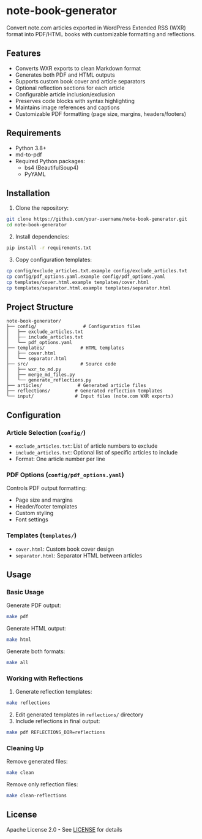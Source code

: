 # note-book-generator

Convert note.com articles exported in WordPress Extended RSS (WXR) format into PDF/HTML books with customizable formatting and reflections.

## Features

- Converts WXR exports to clean Markdown format
- Generates both PDF and HTML outputs
- Supports custom book cover and article separators
- Optional reflection sections for each article
- Configurable article inclusion/exclusion
- Preserves code blocks with syntax highlighting
- Maintains image references and captions
- Customizable PDF formatting (page size, margins, headers/footers)

## Requirements

- Python 3.8+
- md-to-pdf
- Required Python packages:
  - bs4 (BeautifulSoup4)
  - PyYAML

## Installation

1. Clone the repository:

```bash
git clone https://github.com/your-username/note-book-generator.git
cd note-book-generator
```

2. Install dependencies:

```bash
pip install -r requirements.txt
```

3. Copy configuration templates:

```bash
cp config/exclude_articles.txt.example config/exclude_articles.txt
cp config/pdf_options.yaml.example config/pdf_options.yaml
cp templates/cover.html.example templates/cover.html
cp templates/separator.html.example templates/separator.html
```

## Project Structure

```
note-book-generator/
├── config/                 # Configuration files
│   ├── exclude_articles.txt
│   ├── include_articles.txt
│   └── pdf_options.yaml
├── templates/             # HTML templates
│   ├── cover.html
│   └── separator.html
├── src/                   # Source code
│   ├── wxr_to_md.py
│   ├── merge_md_files.py
│   └── generate_reflections.py
├── articles/             # Generated article files
├── reflections/         # Generated reflection templates
└── input/               # Input files (note.com WXR exports)
```

## Configuration

### Article Selection (`config/`)

- `exclude_articles.txt`: List of article numbers to exclude
- `include_articles.txt`: Optional list of specific articles to include
- Format: One article number per line

### PDF Options (`config/pdf_options.yaml`)

Controls PDF output formatting:
- Page size and margins
- Header/footer templates
- Custom styling
- Font settings

### Templates (`templates/`)

- `cover.html`: Custom book cover design
- `separator.html`: Separator HTML between articles

## Usage

### Basic Usage

Generate PDF output:

```bash
make pdf
```

Generate HTML output:

```bash
make html
```

Generate both formats:

```bash
make all
```

### Working with Reflections

1. Generate reflection templates:

```bash
make reflections
```

2. Edit generated templates in `reflections/` directory
3. Include reflections in final output:

```bash
make pdf REFLECTIONS_DIR=reflections
```

### Cleaning Up

Remove generated files:

```bash
make clean
```

Remove only reflection files:

```bash
make clean-reflections
```

## License

Apache License 2.0 - See [LICENSE](LICENSE) for details

